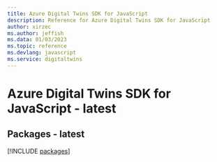 ```yaml
---
title: Azure Digital Twins SDK for JavaScript
description: Reference for Azure Digital Twins SDK for JavaScript
author: xirzec
ms.author: jeffish
ms.data: 01/03/2023
ms.topic: reference
ms.devlang: javascript
ms.service: digitaltwins
---
```

# Azure Digital Twins SDK for JavaScript - latest
## Packages - latest
[!INCLUDE [packages](digital-twins-index.md)]